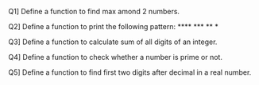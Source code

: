 Q1] Define a function to find max amond 2 numbers.

Q2] Define a function to print the following pattern:
       ****
       ***
       **
       *
    
Q3] Define a function to calculate sum of all digits of an integer.

Q4] Define a function to check whether a number is prime or not.

Q5] Define a function to find first two digits after decimal in a real number.